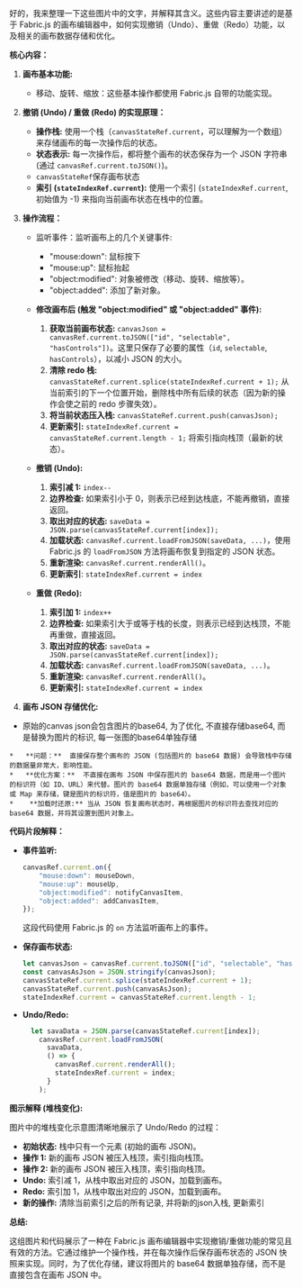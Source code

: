 好的，我来整理一下这些图片中的文字，并解释其含义。这些内容主要讲述的是基于 Fabric.js 的画布编辑器中，如何实现撤销（Undo）、重做（Redo）功能，以及相关的画布数据存储和优化。

**核心内容：**

1.  **画布基本功能:**

    *   移动、旋转、缩放：这些基本操作都使用 Fabric.js 自带的功能实现。

2.  **撤销 (Undo) / 重做 (Redo) 的实现原理：**

    *   **操作栈:**  使用一个栈（`canvasStateRef.current`，可以理解为一个数组）来存储画布的每一次操作后的状态。
    *   **状态表示:**  每一次操作后，都将整个画布的状态保存为一个 JSON 字符串 (通过 `canvasRef.current.toJSON()`)。
    *    `canvasStateRef`保存画布状态
    *   **索引 (`stateIndexRef.current`):**  使用一个索引 (`stateIndexRef.current`, 初始值为 -1) 来指向当前画布状态在栈中的位置。

3.  **操作流程：**
    *   监听事件：监听画布上的几个关键事件:
        *   "mouse:down":  鼠标按下
        *    "mouse:up": 鼠标抬起
        *   "object:modified":  对象被修改（移动、旋转、缩放等）。
        *   "object:added":  添加了新对象。

    *   **修改画布后 (触发 "object:modified" 或 "object:added" 事件):**

        1.  **获取当前画布状态:**  `canvasJson = canvasRef.current.toJSON(["id", "selectable", "hasControls"])`。这里只保存了必要的属性（`id`, `selectable`, `hasControls`），以减小 JSON 的大小。
        2.  **清除 redo 栈:**  `canvasStateRef.current.splice(stateIndexRef.current + 1);`  从当前索引的下一个位置开始，删除栈中所有后续的状态（因为新的操作会使之前的 redo 步骤失效）。
        3.  **将当前状态压入栈:**  `canvasStateRef.current.push(canvasJson);`
        4.  **更新索引:**  `stateIndexRef.current = canvasStateRef.current.length - 1;`  将索引指向栈顶（最新的状态）。

    *   **撤销 (Undo):**

        1.  **索引减 1:**  `index--`
        2.  **边界检查:**  如果索引小于 0，则表示已经到达栈底，不能再撤销，直接返回。
        3.  **取出对应的状态:**  `saveData = JSON.parse(canvasStateRef.current[index]);`
        4.  **加载状态:**  `canvasRef.current.loadFromJSON(saveData, ...)`，使用 Fabric.js 的 `loadFromJSON` 方法将画布恢复到指定的 JSON 状态。
        5.  **重新渲染:** `canvasRef.current.renderAll()`。
        6. **更新索引**: `stateIndexRef.current = index`

    *   **重做 (Redo):**

        1.  **索引加 1:**  `index++`
        2.  **边界检查:**  如果索引大于或等于栈的长度，则表示已经到达栈顶，不能再重做，直接返回。
        3.  **取出对应的状态:**  `saveData = JSON.parse(canvasStateRef.current[index]);`
        4.  **加载状态:**  `canvasRef.current.loadFromJSON(saveData, ...)`。
        5.  **重新渲染:** `canvasRef.current.renderAll()`。
        6.  **更新索引:** `stateIndexRef.current = index`

4.  **画布 JSON 存储优化:**
   * 原始的canvas json会包含图片的base64, 为了优化, 不直接存储base64, 而是替换为图片的标识, 每一张图的base64单独存储

    *   **问题：**  直接保存整个画布的 JSON (包括图片的 base64 数据) 会导致栈中存储的数据量非常大，影响性能。
    *   **优化方案：**  不直接在画布 JSON 中保存图片的 base64 数据，而是用一个图片的标识符（如 ID、URL）来代替。图片的 base64 数据单独存储（例如，可以使用一个对象或 Map 来存储，键是图片的标识符，值是图片的 base64）。
    *    **加载时还原:** 当从 JSON 恢复画布状态时，再根据图片的标识符去查找对应的 base64 数据，并将其设置到图片对象上。

**代码片段解释：**

*   **事件监听:**

    ```javascript
    canvasRef.current.on({
        "mouse:down": mouseDown,
        "mouse:up": mouseUp,
        "object:modified": notifyCanvasItem,
        "object:added": addCanvasItem,
    });
    ```

    这段代码使用 Fabric.js 的 `on` 方法监听画布上的事件。

*   **保存画布状态:**

    ```javascript
    let canvasJson = canvasRef.current.toJSON(["id", "selectable", "hasControls"]);
    const canvasAsJson = JSON.stringify(canvasJson);
    canvasStateRef.current.splice(stateIndexRef.current + 1);
    canvasStateRef.current.push(canvasAsJson);
    stateIndexRef.current = canvasStateRef.current.length - 1;
    ```

*   **Undo/Redo:**

    ```javascript
      let savaData = JSON.parse(canvasStateRef.current[index]);
        canvasRef.current.loadFromJSON(
          savaData,
          () => {
            canvasRef.current.renderAll();
            stateIndexRef.current = index;
          }
        );
    ```

**图示解释 (堆栈变化):**

图片中的堆栈变化示意图清晰地展示了 Undo/Redo 的过程：

*   **初始状态:**  栈中只有一个元素 (初始的画布 JSON)。
*   **操作 1:**  新的画布 JSON 被压入栈顶，索引指向栈顶。
*   **操作 2:**  新的画布 JSON 被压入栈顶，索引指向栈顶。
*   **Undo:**  索引减 1，从栈中取出对应的 JSON，加载到画布。
*   **Redo:**  索引加 1，从栈中取出对应的 JSON，加载到画布。
*   **新的操作:** 清除当前索引之后的所有记录, 并将新的json入栈, 更新索引

**总结:**

这组图片和代码展示了一种在 Fabric.js 画布编辑器中实现撤销/重做功能的常见且有效的方法。它通过维护一个操作栈，并在每次操作后保存画布状态的 JSON 快照来实现。同时，为了优化存储，建议将图片的 base64 数据单独存储，而不是直接包含在画布 JSON 中。
